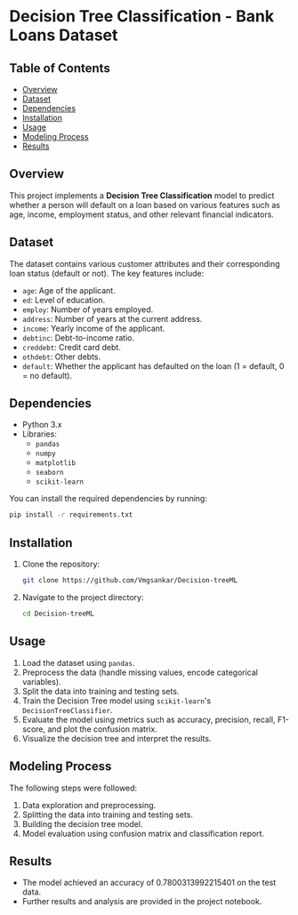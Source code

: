 
# Decision Tree Classification - Bank Loans Dataset

## Table of Contents
- [Overview](#overview)
- [Dataset](#dataset)
- [Dependencies](#dependencies)
- [Installation](#installation)
- [Usage](#usage)
- [Modeling Process](#modeling-process)
- [Results](#results)

## Overview
This project implements a **Decision Tree Classification** model to predict whether a person will default on a loan based on various features such as age, income, employment status, and other relevant financial indicators.

## Dataset
The dataset contains various customer attributes and their corresponding loan status (default or not). The key features include:
- `age`: Age of the applicant.
- `ed`: Level of education.
- `employ`: Number of years employed.
- `address`: Number of years at the current address.
- `income`: Yearly income of the applicant.
- `debtinc`: Debt-to-income ratio.
- `creddebt`: Credit card debt.
- `othdebt`: Other debts.
- `default`: Whether the applicant has defaulted on the loan (1 = default, 0 = no default).

## Dependencies
- Python 3.x
- Libraries:
  - `pandas`
  - `numpy`
  - `matplotlib`
  - `seaborn`
  - `scikit-learn`

You can install the required dependencies by running:
```bash
pip install -r requirements.txt
```

## Installation
1. Clone the repository:
   ```bash
   git clone https://github.com/Vmgsankar/Decision-treeML
   ```
2. Navigate to the project directory:
   ```bash
   cd Decision-treeML
   ```

## Usage
1. Load the dataset using `pandas`.
2. Preprocess the data (handle missing values, encode categorical variables).
3. Split the data into training and testing sets.
4. Train the Decision Tree model using `scikit-learn`'s `DecisionTreeClassifier`.
5. Evaluate the model using metrics such as accuracy, precision, recall, F1-score, and plot the confusion matrix.
6. Visualize the decision tree and interpret the results.

## Modeling Process
The following steps were followed:
1. Data exploration and preprocessing.
2. Splitting the data into training and testing sets.
3. Building the decision tree model.
4. Model evaluation using confusion matrix and classification report.

## Results
- The model achieved an accuracy of 0.7800313992215401 on the test data.
- Further results and analysis are provided in the project notebook.
